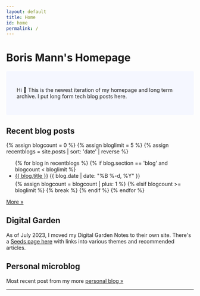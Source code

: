 ```yaml
---
layout: default
title: Home
id: home
permalink: /
---
```


# Boris Mann's Homepage

<p style="padding: 3em 2em; background: #f5f7ff; border-radius: 4px;">
  Hi 👋 This is the newest iteration of my homepage and long term archive. I put long form tech blog posts here. 
</p>

## Recent blog posts

  {% assign blogcount = 0 %}
  {% assign bloglimit = 5 %}
  {% assign recentblogs = site.posts | sort: 'date' | reverse %}
  <ul>
    {% for blog in recentblogs %}
        {% if blog.section == 'blog' and blogcount < bloglimit %}
          <li class="blog-entry" style="margin-bottom: 5px;">
            <a class="internal-link" href="{{ blog.url }}">{{ blog.title }}</a> <time>{{ blog.date | date: "%B %-d, %Y" }}</time>
          </li>
            {% assign blogcount = blogcount | plus: 1 %}
        {% elsif blogcount >= bloglimit %}
            {% break %}
        {% endif %}
    {% endfor %}
  </ul>

  <a href="/blog/" class="internal-link">More »</a>

  <h2>Digital Garden</h2>

<p>As of July 2023, I moved my Digital Garden Notes to their own site. There's a <a class="internal-link" href="/notes/seeds/">Seeds page here</a> with links into various themes and recommended articles.</p>

  <h2>Personal microblog</h2>

  Most recent post from my more [personal blog »](https://blog.bmannconsulting.com)

  <script type="text/javascript" src="https://micro.blog/sidebar.js?username=boris&count=1"></script>

  <hr />


<style>
  .wrapper {
    max-width: 46em;
  }
  .microblog_post {
    padding: 0px 30px 10px 20px;
  }
</style>
